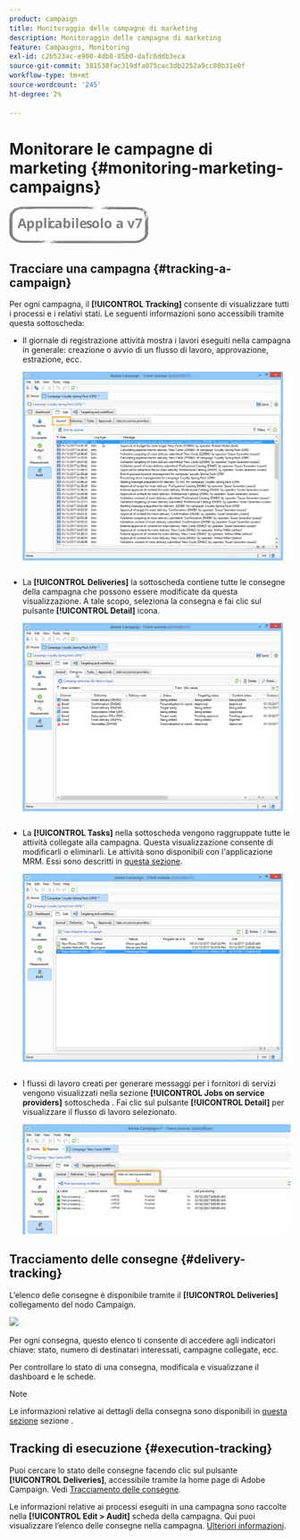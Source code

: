 ```yaml
---
product: campaign
title: Monitoraggio delle campagne di marketing
description: Monitoraggio delle campagne di marketing
feature: Campaigns, Monitoring
exl-id: c2b523ac-e900-4db8-85b0-dafc6ddb3eca
source-git-commit: 381538fac319dfa075cac3db2252a9cc80b31e0f
workflow-type: tm+mt
source-wordcount: '245'
ht-degree: 2%

---
```


# Monitorare le campagne di marketing {#monitoring-marketing-campaigns}

![](../../assets/v7-only.svg)

## Tracciare una campagna {#tracking-a-campaign}

Per ogni campagna, il **[!UICONTROL Tracking]** consente di visualizzare tutti i processi e i relativi stati. Le seguenti informazioni sono accessibili tramite questa sottoscheda:

* Il giornale di registrazione attività mostra i lavori eseguiti nella campagna in generale: creazione o avvio di un flusso di lavoro, approvazione, estrazione, ecc.

   ![](assets/s_ncs_user_op_edit_exe_tab_a.png)

* La **[!UICONTROL Deliveries]** la sottoscheda contiene tutte le consegne della campagna che possono essere modificate da questa visualizzazione. A tale scopo, seleziona la consegna e fai clic sul pulsante **[!UICONTROL Detail]** icona.

   ![](assets/s_ncs_user_op_edit_exe_tab_b.png)

* La **[!UICONTROL Tasks]** nella sottoscheda vengono raggruppate tutte le attività collegate alla campagna. Questa visualizzazione consente di modificarli o eliminarli. Le attività sono disponibili con l&#39;applicazione MRM. Essi sono descritti in [questa sezione](../../mrm/using/creating-and-managing-tasks.md).

   ![](assets/s_ncs_user_op_edit_exe_tab_e.png)

* I flussi di lavoro creati per generare messaggi per i fornitori di servizi vengono visualizzati nella sezione **[!UICONTROL Jobs on service providers]** sottoscheda . Fai clic sul pulsante **[!UICONTROL Detail]** per visualizzare il flusso di lavoro selezionato.

   ![](assets/s_ncs_user_op_edit_exe_tab_d.png)

## Tracciamento delle consegne {#delivery-tracking}

L’elenco delle consegne è disponibile tramite il **[!UICONTROL Deliveries]** collegamento del nodo Campaign.

![](assets/s_ncs_user_op_del_state_from_homepage.png)

Per ogni consegna, questo elenco ti consente di accedere agli indicatori chiave: stato, numero di destinatari interessati, campagne collegate, ecc.

Per controllare lo stato di una consegna, modificala e visualizzane il dashboard e le schede.

>[!NOTE]
>
>Le informazioni relative ai dettagli della consegna sono disponibili in [questa sezione](../../delivery/using/about-message-tracking.md) sezione .

## Tracking di esecuzione {#execution-tracking}

Puoi cercare lo stato delle consegne facendo clic sul pulsante **[!UICONTROL Deliveries]**, accessibile tramite la home page di Adobe Campaign. Vedi [Tracciamento delle consegne](#delivery-tracking).

Le informazioni relative ai processi eseguiti in una campagna sono raccolte nella **[!UICONTROL Edit > Audit]** scheda della campagna. Qui puoi visualizzare l’elenco delle consegne nella campagna. [Ulteriori informazioni](#tracking-a-campaign).
